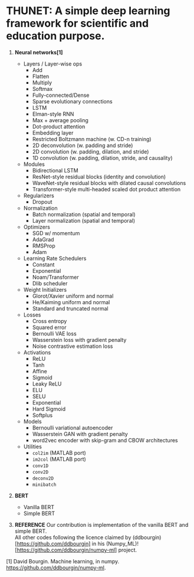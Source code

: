 # THUNET: A simple deep learning framework for scientific and education purpose.
1. **Neural networks[1]**  
    * Layers / Layer-wise ops
        - Add
        - Flatten
        - Multiply
        - Softmax
        - Fully-connected/Dense
        - Sparse evolutionary connections
        - LSTM
        - Elman-style RNN
        - Max + average pooling
        - Dot-product attention
        - Embedding layer
        - Restricted Boltzmann machine (w. CD-n training)
        - 2D deconvolution (w. padding and stride)
        - 2D convolution (w. padding, dilation, and stride)
        - 1D convolution (w. padding, dilation, stride, and causality)
    * Modules
        - Bidirectional LSTM
        - ResNet-style residual blocks (identity and convolution)
        - WaveNet-style residual blocks with dilated causal convolutions
        - Transformer-style multi-headed scaled dot product attention
    * Regularizers
        - Dropout
    * Normalization
        - Batch normalization (spatial and temporal)
        - Layer normalization (spatial and temporal)
    * Optimizers
        - SGD w/ momentum
        - AdaGrad
        - RMSProp
        - Adam
    * Learning Rate Schedulers
        - Constant
        - Exponential
        - Noam/Transformer
        - Dlib scheduler
    * Weight Initializers
        - Glorot/Xavier uniform and normal
        - He/Kaiming uniform and normal
        - Standard and truncated normal
    * Losses
        - Cross entropy
        - Squared error
        - Bernoulli VAE loss
        - Wasserstein loss with gradient penalty
        - Noise contrastive estimation loss
    * Activations
        - ReLU
        - Tanh
        - Affine
        - Sigmoid
        - Leaky ReLU
        - ELU
        - SELU
        - Exponential
        - Hard Sigmoid
        - Softplus
    * Models
        - Bernoulli variational autoencoder
        - Wasserstein GAN with gradient penalty
        - word2vec encoder with skip-gram and CBOW architectures
    * Utilities
        - `col2im` (MATLAB port)
        - `im2col` (MATLAB port)
        - `conv1D`
        - `conv2D`
        - `deconv2D`
        - `minibatch`
2. **BERT** 
   * Vanilla BERT
   * Simple BERT


3. **REFERENCE**
Our contribution is implementation of the vanilla BERT and simple BERT.  
All other codes following the licence claimed by (ddbourgin)[https://github.com/ddbourgin]  in his (Numpy_ML)![https://github.com/ddbourgin/numpy-ml]  project.

[1] David Bourgin. Machine learning, in numpy. https://github.com/ddbourgin/numpy-ml.